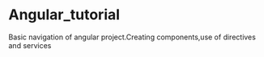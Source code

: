 # Angular_tutorial
Basic navigation of angular project.Creating components,use of directives and services
